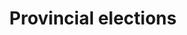 ---
title: Provincial elections
category: '#3d'
link: https://www.behance.net/gallery/165798705/SGP-Advertisement
order: 1
main: true
size: normal
contrast: false
image: /img/sgp3d.webp
---
